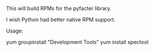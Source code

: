 This will build RPMs for the pyfacter library.

I wish Python had better native RPM support. 

Usage:

   yum groupinstall "Development Tools"
   yum install spectool

